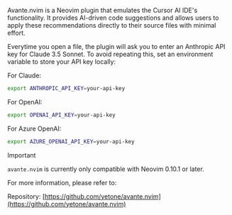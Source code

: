 Avante.nvim is a Neovim plugin that emulates the Cursor AI IDE's functionality. It provides AI-driven code suggestions and allows users to apply these recommendations directly to their source files with minimal effort.

Everytime you open a file, the plugin will ask you to enter an Anthropic API key for Claude 3.5 Sonnet. To avoid repeating this, set an environment variable to store your API key locally:

For Claude:

```sh
export ANTHROPIC_API_KEY=your-api-key
```

For OpenAI:

```sh
export OPENAI_API_KEY=your-api-key
```

For Azure OpenAI:

```sh
export AZURE_OPENAI_API_KEY=your-api-key
```

> [!IMPORTANT]
>
> `avante.nvim` is currently only compatible with Neovim 0.10.1 or later.

For more information, please refer to:

Repository: [https://github.com/yetone/avante.nvim](https://github.com/yetone/avante.nvim)
